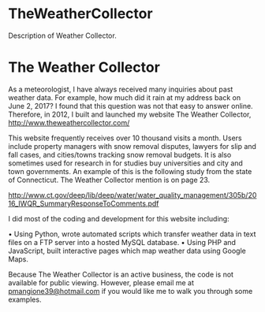 # TheWeatherCollector
Description of Weather Collector.
# The Weather Collector
As a meteorologist, I have always received many inquiries about past weather data.  For example, how much did it rain at my address back on June 2, 2017? I found that this question was not that easy to answer online.  Therefore, in 2012, I built and launched my website The Weather Collector, http://www.theweathercollector.com/

This website frequently receives over 10 thousand visits a month.  Users include property managers with snow removal disputes, lawyers for slip and fall cases, and cities/towns tracking snow removal budgets. It is also sometimes used for research in for studies buy universities and city and town governments.  An example of this is the following study from the state of Connecticut. The Weather Collector mention is on page 23.

http://www.ct.gov/deep/lib/deep/water/water_quality_management/305b/2016_IWQR_SummaryResponseToComments.pdf


I did most of the coding and development for this website including: 

•	Using Python, wrote automated scripts which transfer weather data in text files on a FTP server into a hosted MySQL database.
•	Using PHP and JavaScript, built interactive pages which map weather data using Google Maps.

Because The Weather Collector is an active business, the code is not available for public viewing.  However, please email me at pmangione39@hotmail.com if you would like me to walk you through some examples. 

